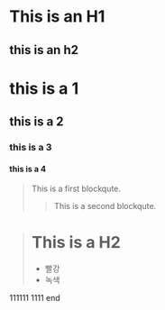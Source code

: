 This is an H1
=============
this is an h2
-------------
# this is a 1
## this is a 2
### this is a 3
#### this is a 4

> This is a first blockqute.
>   > This is a second blockqute.

> This is a H2
> ==============
> * 빨강
>  * 녹색

111111
    1111
end


    